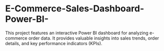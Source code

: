 # E-Commerce-Sales-Dashboard-Power-BI-
This project features an interactive Power BI dashboard for analyzing e-commerce order data. It provides valuable insights into sales trends, order details, and key performance indicators (KPIs).
